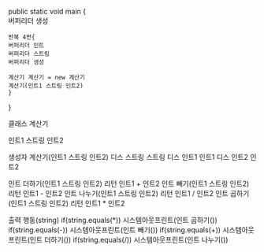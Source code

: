 public static void main
{   
    버퍼리더 생성

    반복 4번{
    버퍼리더 인트
    버퍼리더 스트링
    버퍼리더 생성
    
    계산기 계산기 = new 계산기
    계산기(인트1 스트링 인트2)
    }
}

클래스 계산기

인트1
스트링
인트2


생성자 계산기(인트1 스트링 인트2)
디스 스트링 스트링
디스 인트1 인트1
디스 인트2 인트2



인트 더하기(인트1 스트링 인트2)
리턴 인트1 + 인트2
인트 빼기(인트1 스트링 인트2)
리턴 인트1 - 인트2
인트 나누기(인트1 스트링 인트2)
리턴 인트1 / 인트2
인트 곱하기(인트1 스트링 인트2)
리턴 인트1 * 인트2

출력 행동(string)
if(string.equals(*))
시스템아웃프린트(인트 곱하기())
if(string.equals(-))
시스템아웃프린트(인트 빼기())
if(string.equals(+))
시스템아웃프린트(인트 더하기())
if(string.equals(/))
시스템아웃프린트(인트 나누기())